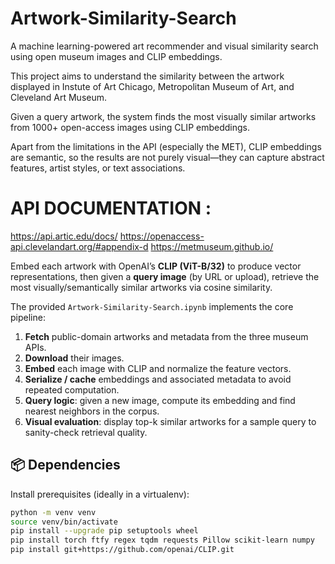# Artwork-Similarity-Search
A machine learning-powered art recommender and visual similarity search using open museum images and CLIP embeddings.

This project aims to understand the similarity between the artwork displayed in Instute of Art Chicago, Metropolitan Museum of Art, and Cleveland Art Museum. 

Given a query artwork, the system finds the most visually similar artworks from 1000+ open-access images using CLIP embeddings.

Apart from the limitations in the API (especially the MET), CLIP embeddings are semantic, so the results are not purely visual—they can capture abstract features, artist styles, or text associations.

# API DOCUMENTATION :
https://api.artic.edu/docs/
https://openaccess-api.clevelandart.org/#appendix-d
https://metmuseum.github.io/


Embed each artwork with OpenAI’s **CLIP (ViT-B/32)** to produce vector representations, then given a **query image** (by URL or upload), retrieve the most visually/semantically similar artworks via cosine similarity.


The provided `Artwork-Similarity-Search.ipynb` implements the core pipeline:
1. **Fetch** public-domain artworks and metadata from the three museum APIs.
2. **Download** their images.
3. **Embed** each image with CLIP and normalize the feature vectors.
4. **Serialize / cache** embeddings and associated metadata to avoid repeated computation.
5. **Query logic**: given a new image, compute its embedding and find nearest neighbors in the corpus.
6. **Visual evaluation**: display top-k similar artworks for a sample query to sanity-check retrieval quality.

## 📦 Dependencies

Install prerequisites (ideally in a virtualenv):
```bash
python -m venv venv
source venv/bin/activate
pip install --upgrade pip setuptools wheel
pip install torch ftfy regex tqdm requests Pillow scikit-learn numpy
pip install git+https://github.com/openai/CLIP.git
